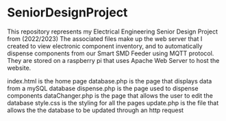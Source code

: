 # SeniorDesignProject
This repository represents my Electrical Engineering Senior Design Project from (2022/2023)
The associated files make up the web server that I created to view electronic component inventory, and to automatically dispense components from our Smart SMD Feeder using MQTT protocol. They are stored on a raspberry pi that uses Apache Web Server to host the website.

index.html is the home page
database.php is the page that displays data from a mySQL database
dispense.php is the page used to dispense components
dataChanger.php is the page that allows the user to edit the database
style.css is the styling for all the pages
update.php is the file that allows the the database to be updated through an http request
